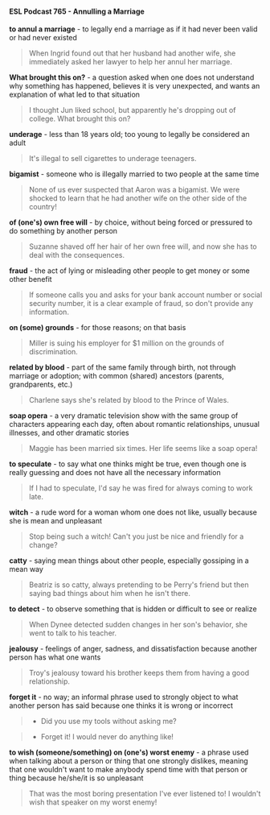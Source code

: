 #### ESL Podcast 765 - Annulling a Marriage

**to annul a marriage** - to legally end a marriage as if it had never been valid or
had never existed

> When Ingrid found out that her husband had another wife, she immediately
asked her lawyer to help her annul her marriage.

**What brought this on?** - a question asked when one does not understand why
something has happened, believes it is very unexpected, and wants an
explanation of what led to that situation

> I thought Jun liked school, but apparently he's dropping out of college. What
brought this on?

**underage** - less than 18 years old; too young to legally be considered an adult

> It's illegal to sell cigarettes to underage teenagers.

**bigamist** - someone who is illegally married to two people at the same time

> None of us ever suspected that Aaron was a bigamist. We were shocked to
learn that he had another wife on the other side of the country!

**of (one's) own free will** - by choice, without being forced or pressured to do
something by another person

> Suzanne shaved off her hair of her own free will, and now she has to deal with
the consequences.

**fraud** - the act of lying or misleading other people to get money or some other
benefit

> If someone calls you and asks for your bank account number or social security
number, it is a clear example of fraud, so don't provide any information.

**on (some) grounds** - for those reasons; on that basis

> Miller is suing his employer for $1 million on the grounds of discrimination.

**related by blood** - part of the same family through birth, not through marriage or
adoption; with common (shared) ancestors (parents, grandparents, etc.)

> Charlene says she's related by blood to the Prince of Wales.

**soap opera** - a very dramatic television show with the same group of characters
appearing each day, often about romantic relationships, unusual illnesses, and
other dramatic stories

> Maggie has been married six times. Her life seems like a soap opera!

**to speculate** - to say what one thinks might be true, even though one is really
guessing and does not have all the necessary information

> If I had to speculate, I'd say he was fired for always coming to work late.

**witch** - a rude word for a woman whom one does not like, usually because she
is mean and unpleasant

> Stop being such a witch! Can't you just be nice and friendly for a change?

**catty** - saying mean things about other people, especially gossiping in a mean
way

> Beatriz is so catty, always pretending to be Perry's friend but then saying bad
things about him when he isn't there.

**to detect** - to observe something that is hidden or difficult to see or realize

> When Dynee detected sudden changes in her son's behavior, she went to talk
to his teacher.

**jealousy** - feelings of anger, sadness, and dissatisfaction because another
person has what one wants

> Troy's jealousy toward his brother keeps them from having a good relationship.

**forget it** - no way; an informal phrase used to strongly object to what another
person has said because one thinks it is wrong or incorrect

> - Did you use my tools without asking me?

> - Forget it! I would never do anything like!

**to wish (someone/something) on (one's) worst enemy** - a phrase used when
talking about a person or thing that one strongly dislikes, meaning that one
wouldn't want to make anybody spend time with that person or thing because
he/she/it is so unpleasant

> That was the most boring presentation I've ever listened to! I wouldn't wish that
speaker on my worst enemy!

